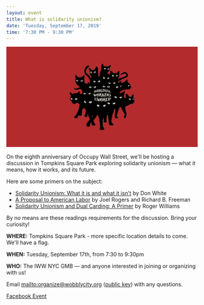 ```yaml
---
layout: event
title: What is solidarity unionism?
date: 'Tuesday, September 17, 2019'
time: '7:30 PM - 9:30 PM'
---
```

![](/assets/uploads/solidarity-unionism.png)

On the eighth anniversary of Occupy Wall Street, we'll be hosting a discussion in Tompkins Square Park exploring solidarity unionism — what it means, how it works, and its future.

Here are some primers on the subject:
* [Solidarity Unionism: What it is and what it isn't](http://organizing.work/2018/09/solidarity-unionism-what-it-is-and-what-it-isnt/) by Don White
* [A Proposal to American Labor](https://www.thenation.com/article/proposal-american-labor/) by Joel Rogers and Richard B. Freeman
* [Solidarity Unionism and Dual Carding: A Primer](https://www.iww.org/about/solidarityunionism/SolidarityUnionismandDualCardingAPrimer) by Roger Williams

By no means are these readings requirements for the discussion. Bring your curiosity!

**WHERE:** Tompkins Square Park - more specific location details to come. We'll have a flag.

**WHEN:** Tuesday, September 17th, from 7:30 to 9:30pm

**WHO:** The IWW NYC GMB — and anyone interested in joining or organizing with us!

Email <mailto:organize@wobblycity.org> ([public key](/assets/keys/publickey.organize@wobblycity.org.asc)) with any questions.

[Facebook Event](https://www.facebook.com/events/366012474317678/)
